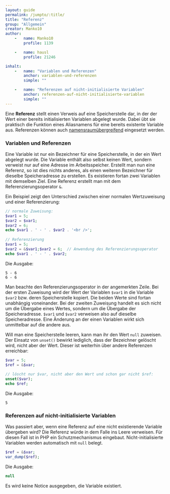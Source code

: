```yaml
---
layout: guide
permalink: /jumpto/:title/
title: "Referenz"
group: "Allgemein"
creator: Manko10
author:
    -   name: Manko10
        profile: 1139

    -   name: hausl
        profile: 21246

inhalt:
    -   name: "Variablen und Referenzen"
        anchor: variablen-und-referenzen
        simple: ""

    -   name: "Referenzen auf nicht-initialisierte Variablen"
        anchor: referenzen-auf-nicht-initialisierte-variablen
        simple: ""
---
```


Eine **Referenz** stellt einen Verweis auf eine Speicherstelle dar, in der der Wert einer bereits initialisierten Variablen abgelegt wurde. Dabei übt sie praktisch die Funktion eines Aliasnamens für eine bereits existente Variable aus. Referenzen können auch [namensraumübergreifend](http://php-de.github.io/general/geltungsbereich-namensraum.html) eingesetzt werden. 

### Variablen und Referenzen
 
Eine Variable ist nur ein Bezeichner für eine Speicherstelle, in der ein Wert abgelegt wurde. Die Variable enthält also selbst keinen Wert, sondern verweist nur auf eine Adresse im Arbeitsspeicher. Erstellt man nun eine Referenz, so ist dies nichts anderes, als einen weiteren Bezeichner für dieselbe Speicheradresse zu erstellen. Es existieren fortan zwei Variablen mit demselben Ziel. Eine Referenz erstellt man mit dem Referenzierungsoperator `&`. 

Ein Beispiel zeigt den Unterschied zwischen einer normalen Wertzuweisung und einer Referenzierung: 

~~~ php
// normale Zuweisung:
$var1 = 5;
$var2 = $var1;
$var2 = 6;
echo $var1 . ' - ' . $var2 . '<br />';
 
// Referenzierung
$var1 = 5;
$var2 = &$var1;$var2 = 6;  // Anwendung des Referenzierungsoperator
echo $var1 . ' - ' . $var2;
~~~

Die Ausgabe:

~~~ 
5 - 6
6 - 6
~~~

Man beachte den Referenzierungsoperator in der angemerkten Zeile. Bei der ersten Zuweisung wird der Wert der Variablen `$var1` in die Variable `$var2` bzw. deren Speicherstelle kopiert. Die beiden Werte sind fortan unabhängig voneinander. Bei der zweiten Zuweisung handelt es sich nicht um die Übergabe eines Wertes, sondern um die Übergabe der Speicheradresse. `$var1` und `$var2` verweisen also auf dieselbe Speicheradresse. Eine Änderung an der einen Variablen wirkt sich unmittelbar auf die andere aus. 

Will man eine Speicherstelle leeren, kann man ihr den Wert `null` zuweisen. Der Einsatz von `unset()` bewirkt lediglich, dass der Bezeichner gelöscht wird, nicht aber der Wert. Dieser ist weiterhin über andere Referenzen erreichbar: 

~~~ php
$var = 5;
$ref = &$var;
 
// löscht nur $var, nicht aber den Wert und schon gar nicht $ref:
unset($var);
echo $ref;
~~~

Die Ausgabe:

~~~
5
~~~

### Referenzen auf nicht-initialisierte Variablen
 
Was passiert aber, wenn eine Referenz auf eine nicht existierende Variable übergeben wird? Die Referenz würde in dem Falle ins Leere verweisen. Für diesen Fall ist in PHP ein Schutzmechanismus eingebaut. Nicht-initialisierte Variablen werden automatisch mit `null` belegt. 

~~~ php
$ref = &$var;
var_dump($ref);
~~~

Die Ausgabe:

~~~ php
null
~~~

Es wird keine Notice ausgegeben, die Variable existiert. 
